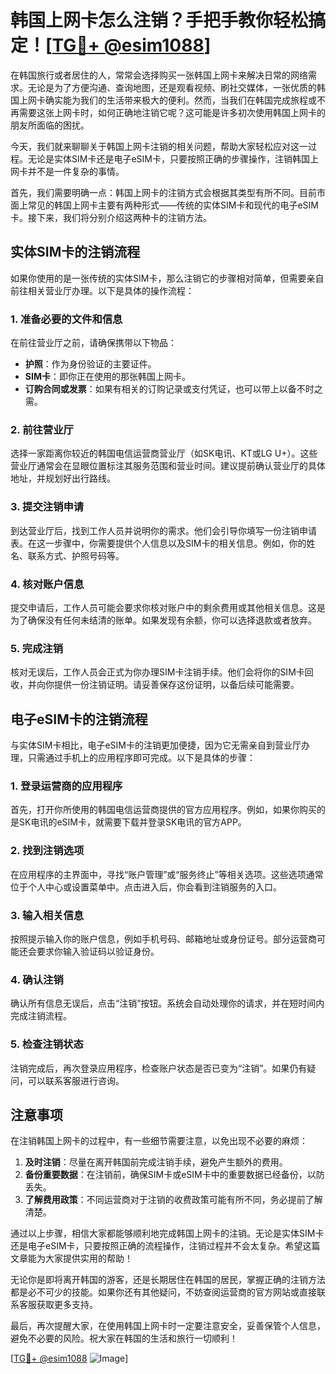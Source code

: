 # 韩国上网卡怎么注销？手把手教你轻松搞定！[[TG💪+ @esim1088](https://t.me/s/esim1088)]

在韩国旅行或者居住的人，常常会选择购买一张韩国上网卡来解决日常的网络需求。无论是为了方便沟通、查询地图，还是观看视频、刷社交媒体，一张优质的韩国上网卡确实能为我们的生活带来极大的便利。然而，当我们在韩国完成旅程或不再需要这张上网卡时，如何正确地注销它呢？这可能是许多初次使用韩国上网卡的朋友所面临的困扰。

今天，我们就来聊聊关于韩国上网卡注销的相关问题，帮助大家轻松应对这一过程。无论是实体SIM卡还是电子eSIM卡，只要按照正确的步骤操作，注销韩国上网卡并不是一件复杂的事情。

首先，我们需要明确一点：韩国上网卡的注销方式会根据其类型有所不同。目前市面上常见的韩国上网卡主要有两种形式——传统的实体SIM卡和现代的电子eSIM卡。接下来，我们将分别介绍这两种卡的注销方法。

## 实体SIM卡的注销流程

如果你使用的是一张传统的实体SIM卡，那么注销它的步骤相对简单，但需要亲自前往相关营业厅办理。以下是具体的操作流程：

### 1. 准备必要的文件和信息
在前往营业厅之前，请确保携带以下物品：
- **护照**：作为身份验证的主要证件。
- **SIM卡**：即你正在使用的那张韩国上网卡。
- **订购合同或发票**：如果有相关的订购记录或支付凭证，也可以带上以备不时之需。

### 2. 前往营业厅
选择一家距离你较近的韩国电信运营商营业厅（如SK电讯、KT或LG U+）。这些营业厅通常会在显眼位置标注其服务范围和营业时间。建议提前确认营业厅的具体地址，并规划好出行路线。

### 3. 提交注销申请
到达营业厅后，找到工作人员并说明你的需求。他们会引导你填写一份注销申请表。在这一步骤中，你需要提供个人信息以及SIM卡的相关信息。例如，你的姓名、联系方式、护照号码等。

### 4. 核对账户信息
提交申请后，工作人员可能会要求你核对账户中的剩余费用或其他相关信息。这是为了确保没有任何未结清的账单。如果发现有余额，你可以选择退款或者放弃。

### 5. 完成注销
核对无误后，工作人员会正式为你办理SIM卡注销手续。他们会将你的SIM卡回收，并向你提供一份注销证明。请妥善保存这份证明，以备后续可能需要。

## 电子eSIM卡的注销流程

与实体SIM卡相比，电子eSIM卡的注销更加便捷，因为它无需亲自到营业厅办理，只需通过手机上的应用程序即可完成。以下是具体的步骤：

### 1. 登录运营商的应用程序
首先，打开你所使用的韩国电信运营商提供的官方应用程序。例如，如果你购买的是SK电讯的eSIM卡，就需要下载并登录SK电讯的官方APP。

### 2. 找到注销选项
在应用程序的主界面中，寻找“账户管理”或“服务终止”等相关选项。这些选项通常位于个人中心或设置菜单中。点击进入后，你会看到注销服务的入口。

### 3. 输入相关信息
按照提示输入你的账户信息，例如手机号码、邮箱地址或身份证号。部分运营商可能还会要求你输入验证码以验证身份。

### 4. 确认注销
确认所有信息无误后，点击“注销”按钮。系统会自动处理你的请求，并在短时间内完成注销流程。

### 5. 检查注销状态
注销完成后，再次登录应用程序，检查账户状态是否已变为“注销”。如果仍有疑问，可以联系客服进行咨询。

## 注意事项

在注销韩国上网卡的过程中，有一些细节需要注意，以免出现不必要的麻烦：

1. **及时注销**：尽量在离开韩国前完成注销手续，避免产生额外的费用。
2. **备份重要数据**：在注销前，确保SIM卡或eSIM卡中的重要数据已经备份，以防丢失。
3. **了解费用政策**：不同运营商对于注销的收费政策可能有所不同，务必提前了解清楚。

通过以上步骤，相信大家都能够顺利地完成韩国上网卡的注销。无论是实体SIM卡还是电子eSIM卡，只要按照正确的流程操作，注销过程并不会太复杂。希望这篇文章能为大家提供实用的帮助！

无论你是即将离开韩国的游客，还是长期居住在韩国的居民，掌握正确的注销方法都是必不可少的技能。如果你还有其他疑问，不妨查阅运营商的官方网站或直接联系客服获取更多支持。

最后，再次提醒大家，在使用韩国上网卡时一定要注意安全，妥善保管个人信息，避免不必要的风险。祝大家在韩国的生活和旅行一切顺利！

[[TG💪+ @esim1088](https://t.me/s/esim1088) ![Image](https://i.postimg.cc/4NQfJmqS/Snipaste-2025-05-13-00-14-12.png)]
